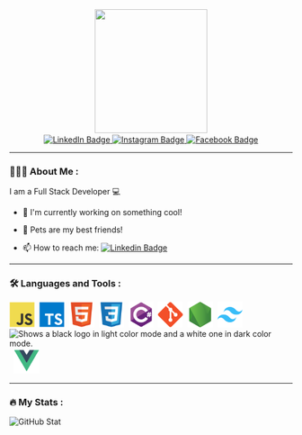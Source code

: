 <div id="header" style="marginBottom:0" align="center">
  <!--<img src="https://media.giphy.com/media/zhYSVCirREeIZtONCI/giphy.gif" width="180" height="180"/>-->
  
  <img src="https://media.giphy.com/media/gjrYDwbjnK8x36xZIO/giphy.gif" width="200" height="220"/>
</div>
<div id="badges" align="center">
  <a href="https://www.linkedin.com/in/quachthientai/">
    <img src="https://img.shields.io/badge/LinkedIn-blue?style=for-the-badge&logo=linkedin&logoColor=white" alt="LinkedIn Badge"/>
  </a>
  <a href="https://instagram.com/q_tt.tyler">
    <img src="https://img.shields.io/badge/Instagram-red?logo=Instagram&logoColor=white&style=for-the-badge" alt="Instagram Badge"/>
  </a>
  <a href="https://www.facebook.com/qTai1337/">
    <img src="https://img.shields.io/badge/Facebook-blue?logo=Facebook&logoColor=white&style=for-the-badge" alt="Facebook Badge"/>
  </a>
  
</div>

---

### 👨🏻‍💻 About Me :
I am a Full Stack Developer 💻

- :seedling: I'm currently working on something cool!

- 🐶 Pets are my best friends!

- :mailbox: How to reach me: [![Linkedin Badge](https://img.shields.io/badge/-quachthientai-blue?style=flat&logo=Linkedin&logoColor=white)](https://www.linkedin.com/in/quachthientai/)

---

### :hammer_and_wrench: Languages and Tools :

<div>
  <img src="https://raw.githubusercontent.com/devicons/devicon/1119b9f84c0290e0f0b38982099a2bd027a48bf1/icons/javascript/javascript-original.svg" title="JavaScript" alt="JavaScript" width="45" height="45"/>&nbsp;
  <img src="https://raw.githubusercontent.com/devicons/devicon/1119b9f84c0290e0f0b38982099a2bd027a48bf1/icons/typescript/typescript-original.svg" title="TypeScript" alt="TypeScript" width="45" height="45"/>&nbsp;
  <img  src="https://raw.githubusercontent.com/devicons/devicon/1119b9f84c0290e0f0b38982099a2bd027a48bf1/icons/html5/html5-original.svg" title="HTML" alt="HTML" width="45" height="45"/>&nbsp;
  <img  src="https://raw.githubusercontent.com/devicons/devicon/1119b9f84c0290e0f0b38982099a2bd027a48bf1/icons/css3/css3-original.svg" title="CSS" alt="CSS" width="45" height="45"/>&nbsp;
  <img  src="https://raw.githubusercontent.com/devicons/devicon/1119b9f84c0290e0f0b38982099a2bd027a48bf1/icons/csharp/csharp-original.svg" title="CSharp" alt="CSharp" width="45" height="45"/>&nbsp;
  <img  src="https://raw.githubusercontent.com/devicons/devicon/1119b9f84c0290e0f0b38982099a2bd027a48bf1/icons/git/git-original.svg" title="Git" alt="Git" width="45" height="45"/>&nbsp;
  <img  src="https://raw.githubusercontent.com/devicons/devicon/1119b9f84c0290e0f0b38982099a2bd027a48bf1/icons/nodejs/nodejs-original.svg" title="Nodejs" alt="Nodejs" width="45" height="45"/>&nbsp;
  <img  src="https://raw.githubusercontent.com/devicons/devicon/1119b9f84c0290e0f0b38982099a2bd027a48bf1/icons/tailwindcss/tailwindcss-plain.svg" title="Tailwind" alt="Tailwind" width="45" height="45"/>&nbsp;
  <picture>
    <source media="(prefers-color-scheme: dark)" srcset="https://logodix.com/logo/696508.png" width="45" height="45">
    <source media="(prefers-color-scheme: light)" srcset="https://raw.githubusercontent.com/devicons/devicon/1119b9f84c0290e0f0b38982099a2bd027a48bf1/icons/microsoftsqlserver/microsoftsqlserver-plain.svg" width="50" height="50" >
    <img alt="Shows a black logo in light color mode and a white one in dark color mode." src="https://i.pinimg.com/originals/c7/28/0c/c7280cbc0bdd4608d6c09cd89ae9c4ca.png">
  </picture>&nbsp;
  <img  src="https://raw.githubusercontent.com/devicons/devicon/1119b9f84c0290e0f0b38982099a2bd027a48bf1/icons/vuejs/vuejs-original.svg" title="CSharp" alt="CSharp" width="45" height="45"/>&nbsp;
</div>

---

### :fire: My Stats :
![GitHub Stat](http://github-profile-summary-cards.vercel.app/api/cards/profile-details?username=quachthientai&theme=nord_dark)
